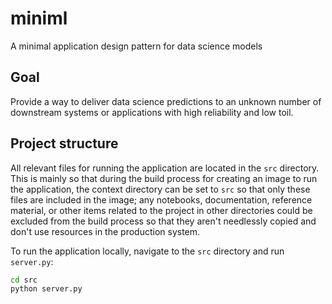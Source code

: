 # miniml
A minimal application design pattern for data science models

## Goal
Provide a way to deliver data science predictions to an unknown number of downstream systems or applications with high reliability and low toil.

## Project structure
All relevant files for running the application are located in the `src` directory. This is mainly so that during the build process for creating an image to run the application, the context directory can be set to `src` so that only these files are included in the image; any notebooks, documentation, reference material, or other items related to the project in other directories could be excluded from the build process so that they aren't needlessly copied and don't use resources in the production system.

To run the application locally, navigate to the `src` directory and run `server.py`:
```bash
cd src
python server.py
```
